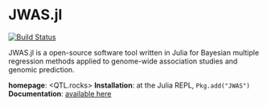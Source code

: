 JWAS.jl
=========

[![Build Status](https://travis-ci.org/reworkhow/JWAS.jl.svg?branch=master)](https://travis-ci.org/reworkhow/JWAS.jl)

JWAS.jl is a open-source software tool written in Julia for Bayesian multiple regression methods applied to genome-wide association studies and genomic prediction.

**homepage**: <QTL.rocks>
**Installation**: at the Julia REPL, `Pkg.add("JWAS")`
**Documentation**: [available here](http://jwasjl.readthedocs.org/en/latest/)
